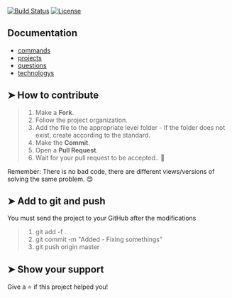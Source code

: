 [![Build Status](https://travis-ci.com/lpmatos/gen.svg?branch=master)](https://travis-ci.com/lpmatos/gen) [![License](https://img.shields.io/badge/License-MIT-blue.svg)](https://github.com/lpmatos/gen/blob/master/LICENSE)

## Documentation

* [commands](./docs/Commands.md)
* [projects](./docs/Projects.md)
* [questions](./docs/Questions.md)
* [technologys](./docs/Technologys.md)

## ➤ How to contribute

>
> 1. Make a **Fork**.
> 2. Follow the project organization.
> 3. Add the file to the appropriate level folder - If the folder does not exist, create according to the standard.
> 4. Make the **Commit**.
> 5. Open a **Pull Request**.
> 6. Wait for your pull request to be accepted.. 🚀
>

Remember: There is no bad code, there are different views/versions of solving the same problem. 😊

## ➤ Add to git and push

You must send the project to your GitHub after the modifications

>
> 1. git add -f .
> 2. git commit -m "Added - Fixing somethings"
> 3. git push origin master
>

## ➤ Show your support

Give a ⭐️ if this project helped you!
